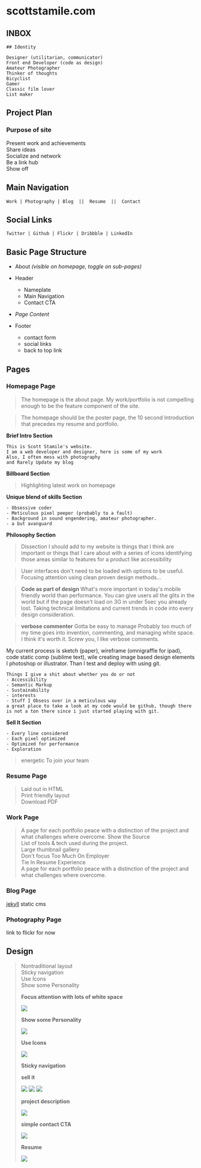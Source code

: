 # scottstamile.com

## INBOX

    ## Identity
    
    Designer (utilitarian, communicator)
    Front end Developer (code as design)
    Amateur Photographer
    Thinker of thoughts
    Bicyclist
    Gamer
    Classic film lover
    List maker

## Project Plan

### Purpose of site

Present work and achievements  
Share ideas  
Socialize and network  
Be a link hub  
Show off

## Main Navigation

    Work | Photography | Blog  ||  Resume  ||  Contact

## Social Links

    Twitter | Github | Flickr | Dribbble | LinkedIn

## Basic Page Structure

* About *(visible on homepage, toggle on sub-pages)*

* Header
    * Nameplate
    * Main Navigation
    * Contact CTA

* *Page Content*

* Footer
    * contact form
    * social links
    * back to top link

## Pages

### Homepage Page

> The homepage is the about page. My work/portfolio is not compelling enough to be the feature component of the site. 

> The homepage should be the poster page, the 10 second Introduction that precedes my resume and portfolio.

**Brief Intro Section**

    This is Scott Stamile's website.
    I am a web developer and designer, here is some of my work
    Also, I often mess with photography
    and Rarely Update my blog

**Billboard Section**

> Highlighting latest work on homepage

**Unique blend of skills Section**

    - Obsessive coder
    - Meticulous pixel peeper (probably to a fault)
    - Background in sound engendering, amateur photographer.
    - a but avanguard



**Philosophy Section**

> Dissection I should add to my website is things that I think are important or things that I care about with a series of icons identifying those areas similar to features for a product like accessibility

> User interfaces don't need to be loaded with options to be useful. Focusing attention using clean proven design methods...

> **Code as part of design**
What's more important in today's mobile friendly world than performance. You can give users all the glits in the world but if the page doesn't load on 3G in under 5sec you already lost. Taking technical limitations and current trends in code into every design consideration.

> **verbose commenter**
Gotta be easy to manage
Probably too much of my time goes into invention, commenting, and managing white space. I think it's worth it. 
Screw you, I like verbose comments.

My current process is sketch (paper), wireframe (omnigraffle for ipad), code static comp (sublime text), wile creating image based design elements I photoshop or illustrator. Than I test and deploy with using git.

    Things I give a shit about whether you do or not
    - Accessibility
    - Semantic Markup
    - Sustainability
    - interests
    - Stuff I Obsess over in a meticulous way
    a great place to take a look at my code would be github, though there is not a ton there since i just started playing with git.

**Sell It Section**

    - Every line considered  
    - Each pixel optimized  
    - Optimized for performance  
    - Exploration  

> energetic To join your team


### Resume Page

> Laid out in HTML  
> Print friendly layout  
> Download PDF

### Work Page

> A page for each portfolio peace with a distinction of the project and what challenges where overcome.
> Show the Source  
> List of tools & tech used during the project.  
> Large thumbnail gallery  
> Don't focus Too Much On Employer  
> Tie In Resume Experience  
> A page for each portfolio peace with a distinction of the project and what challenges where overcome.


### Blog Page

[jekyll](http://jekyllrb.com) static cms

### Photography Page

link to flickr for now

## Design

> Nontraditional layout  
> Sticky navigation  
> Use Icons  
> Show some Personality  
> 
> **Focus attention with lots of white space**
> 
> ![][whitespace]
> 
> **Show some Personality**
> 
> ![][personality]
> 
> **Use Icons**
> 
> ![][icons]
> 
> **Sticky navigation**
> 
> **sell it**
> 
> ![][sell] ![][sell2] ![][sell3]
> 
> **project description**
> 
> ![][project]
> 
> **simple contact CTA**
> 
> ![][cta]
> 
> **Resume**
> 
> ![][resume]

[resume]: https://www.evernote.com/shard/s1/sh/b845eb1f-09a7-4209-a3ea-724aef8da41b/39baf0c3093306b27ab3a35323ae127f/deep/0/Screenshot%203/18/13%202:12%20PM.jpg
[personality]: https://www.evernote.com/shard/s1/sh/58dc9f29-ea18-4fb7-bc7f-2677e55b3d39/0af5310349982e117a5e883a862e0b24/deep/0/Screenshot%203/18/13%201:46%20PM.jpg
[cta]: https://www.evernote.com/shard/s1/sh/bc5f98a8-d99b-4822-90e7-e3f1e4f6833e/6cdd8d6cd72ff9b3a5fd628d851355f6/deep/0/Screenshot%203/18/13%202:14%20PM.jpg
[sell2]: https://www.evernote.com/shard/s1/sh/28bf60b4-9e76-43b9-9b7a-5ffaee190c5b/fbd6cf9cfc01bdfe1329e52a66cd7095/deep/0/Screenshot%203/18/13%202:10%20PM.jpg
[whitespace]: https://www.evernote.com/shard/s1/sh/5b3afac4-26f1-4636-a964-f526da9954ad/9565efd176ad44644b74e868dd18f4f9/deep/0/Screenshot%203/18/13%201:22%20PM.jpg
[project]: https://www.evernote.com/shard/s1/sh/2dfd280d-c90c-416e-94e6-e8720860e03f/c65dc6ceb8a3208063487f587dee2cc2/deep/0/Screenshot%203/18/13%202:19%20PM.jpg
[icons]: https://www.evernote.com/shard/s1/sh/e95206fe-65d9-4160-9f07-277365256234/f9d2bcd5046e085545ed170447365f18/deep/0/Screenshot%203/18/13%201:50%20PM.jpg
[sell]: https://www.evernote.com/shard/s1/sh/b50278f0-5e00-4d4e-9b79-9c25c2ef02ae/bb5a27e8ace2e7edb9e6989c9b951ad0/deep/0/Screenshot%203/18/13%202:07%20PM.jpg
[sell3]: https://www.evernote.com/shard/s1/sh/c6c37ca0-bc3a-4914-b1e4-655af93aa079/db9fdef8b13ee4e89c73d7ef1b83a914/deep/0/Screenshot%203/18/13%202:18%20PM.jpg
